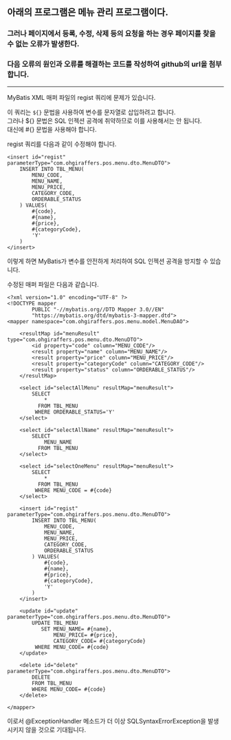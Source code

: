 ## 아래의 프로그램은 메뉴 관리 프로그램이다. 

### 그러나 페이지에서 등록, 수정, 삭제 등의 요청을 하는 경우 페이지를 찾을 수 없는 오류가 발생한다. 
### 다음 오류의 원인과 오류를 해결하는 코드를 작성하여 github의 url을 첨부합니다.

-----


MyBatis XML 매퍼 파일의 regist 쿼리에 문제가 있습니다.


이 쿼리는 `${}` 문법을 사용하여 변수를 문자열로 삽입하려고 합니다.  
그러나 ${} 문법은 SQL 인젝션 공격에 취약하므로 이를 사용해서는 안 됩니다.  
대신에 #{} 문법을 사용해야 합니다.


regist 쿼리를 다음과 같이 수정해야 합니다.

```
<insert id="regist" parameterType="com.ohgiraffers.pos.menu.dto.MenuDTO">
    INSERT INTO TBL_MENU(
        MENU_CODE,
        MENU_NAME,
        MENU_PRICE,
        CATEGORY_CODE,
        ORDERABLE_STATUS
    ) VALUES(
        #{code},
        #{name},
        #{price},
        #{categoryCode},
        'Y'
    )
</insert>
```

이렇게 하면 MyBatis가 변수를 안전하게 처리하여 SQL 인젝션 공격을 방지할 수 있습니다.

수정된 매퍼 파일은 다음과 같습니다.

```
<?xml version="1.0" encoding="UTF-8" ?>
<!DOCTYPE mapper
        PUBLIC "-//mybatis.org//DTD Mapper 3.0//EN"
        "https://mybatis.org/dtd/mybatis-3-mapper.dtd">
<mapper namespace="com.ohgiraffers.pos.menu.model.MenuDAO">

    <resultMap id="menuResult" type="com.ohgiraffers.pos.menu.dto.MenuDTO">
        <id property="code" column="MENU_CODE"/>
        <result property="name" column="MENU_NAME"/>
        <result property="price" column="MENU_PRICE"/>
        <result property="categoryCode" column="CATEGORY_CODE"/>
        <result property="status" column="ORDERABLE_STATUS"/>
    </resultMap>

    <select id="selectAllMenu" resultMap="menuResult">
        SELECT
            *
          FROM TBL_MENU
         WHERE ORDERABLE_STATUS='Y'
    </select>

    <select id="selectAllName" resultMap="menuResult">
        SELECT
            MENU_NAME
          FROM TBL_MENU
    </select>

    <select id="selectOneMenu" resultMap="menuResult">
        SELECT
            *
          FROM TBL_MENU
         WHERE MENU_CODE = #{code}
    </select>

    <insert id="regist" parameterType="com.ohgiraffers.pos.menu.dto.MenuDTO">
        INSERT INTO TBL_MENU(
            MENU_CODE,
            MENU_NAME,
            MENU_PRICE,
            CATEGORY_CODE,
            ORDERABLE_STATUS
        ) VALUES(
            #{code},
            #{name},
            #{price},
            #{categoryCode},
            'Y'
        )
    </insert>

    <update id="update" parameterType="com.ohgiraffers.pos.menu.dto.MenuDTO">
        UPDATE TBL_MENU
           SET MENU_NAME= #{name},
               MENU_PRICE= #{price},
               CATEGORY_CODE= #{categoryCode}
         WHERE MENU_CODE= #{code}
    </update>

    <delete id="delete" parameterType="com.ohgiraffers.pos.menu.dto.MenuDTO">
        DELETE
        FROM TBL_MENU
        WHERE MENU_CODE= #{code}
    </delete>

</mapper>
```


이로서 @ExceptionHandler 메소드가 더 이상 SQLSyntaxErrorException을 발생시키지 않을 것으로 기대됩니다.